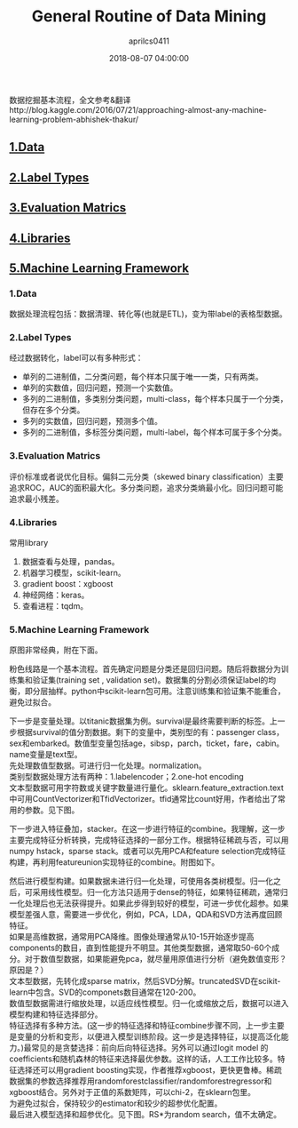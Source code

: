 ﻿---
layout: post
title: General Routine of Data Mining
date: 2018-08-07 04:00:00
tags: basic routine python
author: aprilcs0411
---





   
<p>数据挖掘基本流程，全文参考&翻译 http://blog.kaggle.com/2016/07/21/approaching-almost-any-machine-learning-problem-abhishek-thakur/</p>
<h2 id="heading1"><a href="#basic">1.Data</a></h2>
<h2 id="heading2"><a href="#b2">2.Label Types</a></h2>
<h2 id="heading3"><a href="#b3">3.Evaluation Matrics</a></h2>
<h2 id="heading4"><a href="#b4">4.Libraries</a></h2>
<h2 id="heading5"><a href="#c5">5.Machine Learning Framework</a></h2>

<h3 id="basic" name="basic">1.Data</h3>
<p>数据处理流程包括：数据清理、转化等(也就是ETL)，变为带label的表格型数据。</p>

<h3 id="b2" name="b2">2.Label Types</h3>
<p>经过数据转化，label可以有多种形式：</p>
<ul>
<li>单列的二进制值，二分类问题，每个样本只属于唯一一类，只有两类。</li>
<li>单列的实数值，回归问题，预测一个实数值。</li>
<li>多列的二进制值，多类别分类问题，multi-class，每个样本只属于一个分类，但存在多个分类。</li>
<li>多列的实数值，回归问题，预测多个值。</li>
<li>多列的二进制值，多标签分类问题，multi-label，每个样本可属于多个分类。</li>
</ul>

<h3 id="b3" name="b3">3.Evaluation Matrics</h3>
<p>评价标准或者说优化目标。偏斜二元分类（skewed binary classification）主要追求ROC，AUC的面积最大化。多分类问题，追求分类熵最小化。回归问题可能追求最小残差。</p>

<h3 id="b4" name="b4">4.Libraries</h3>
<p>常用library</p>
<ol>
<li>数据查看与处理，pandas。</li>
<li>机器学习模型，scikit-learn。</li>
<li>gradient boost：xgboost</li>
<li>神经网络：keras。</li>
<li>查看进程：tqdm。</li>
</ol>


<h3 id="c5" name="c5">5.Machine Learning Framework</h3>
<p>原图非常经典，附在下面。</p>
<amp-img src="{{ site.baseurl }}assets/images/p1.png" width="800" height="600" layout="responsive" alt="" class="mb3"></amp-img>
<p>粉色线路是一个基本流程。首先确定问题是分类还是回归问题。随后将数据分为训练集和验证集(training set , validation set)。数据集的分割必须保证label的均衡，即分层抽样。python中scikit-learn包可用。注意训练集和验证集不能重合，避免过拟合。</p>
<p>下一步是变量处理。以titanic数据集为例。survival是最终需要判断的标签。上一步根据survival的值分割数据。剩下的变量中，类别型的有：passenger class，sex和embarked。数值型变量包括age，sibsp，parch，ticket，fare，cabin。name变量是text型。<br/>
先处理数值型数据。可进行归一化处理。normalization。<br/>
类别型数据处理方法有两种：1.labelencoder；2.one-hot encoding<br/>
文本型数据可用字符数或关键字数量进行量化。sklearn.feature_extraction.text中可用CountVectorizer和TfidVectorizer。tfid通常比count好用，作者给出了常用的参数。见下图。</p>
<amp-img src="{{ site.baseurl }}assets/images/p2.png" width="800" height="166" layout="responsive" alt="" class="mb3"></amp-img>
<p>下一步进入特征叠加，stacker。在这一步进行特征的combine。我理解，这一步主要完成特征分析转换，完成特征选择的一部分工作。根据特征稀疏与否，可以用numpy hstack，sparse stack。或者可以先用PCA和feature selection完成特征构建，再利用featureunion实现特征的combine。附图如下。</p>
<amp-img src="{{ site.baseurl }}assets/images/p3.png" width="800" height="228" layout="responsive" alt="" class="mb3"></amp-img>
<p>然后进行模型构建。如果数据未进行归一化处理，可使用各类树模型。归一化之后，可采用线性模型。归一化方法只适用于dense的特征，如果特征稀疏，通常归一化处理后也无法获得提升。如果此步得到较好的模型，可进一步优化超参。如果模型差强人意，需要进一步优化，例如，PCA，LDA，QDA和SVD方法再度回顾特征。<br/>
如果是高维数据，通常用PCA降维。图像处理通常从10-15开始逐步提高components的数目，直到性能提升不明显。其他类型数据，通常取50-60个成分。对于数值型数据，如果能避免pca，就尽量用原值进行分析（避免数值变形？原因是？）<br/>
文本型数据，先转化成sparse matrix，然后SVD分解。truncatedSVD在scikit-learn中包含。SVD的componets数目通常在120-200。<br/>
数值型数据需进行缩放处理，以适应线性模型。归一化或缩放之后，数据可以进入模型构建和特征选择部分。<br/>
特征选择有多种方法。(这一步的特征选择和特征combine步骤不同，上一步主要是变量的分析和变形，以便进入模型训练阶段。这一步是选择特征，以提高泛化能力。)最常见的是贪婪选择：前向后向特征选择。另外可以通过logit model 的coefficients和随机森林的特征来选择最优参数。这样的话，人工工作比较多。特征选择还可以用gradient boosting实现，作者推荐xgboost，更快更鲁棒。稀疏数据集的参数选择推荐用randomforestclassifier/randomforestregressor和xgboost结合。另外对于正值的系数矩阵，可以chi-2，在sklearn包里。<br/>
为避免过拟合，保持较少的estimator和较少的超参优化配置。<br/>
最后进入模型选择和超参优化。见下图。RS*为random search，值不太确定。</p>
<amp-img src="{{ site.baseurl }}assets/images/p4.png" width="785" height="800" layout="responsive" alt="" class="mb3"></amp-img>